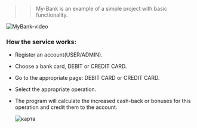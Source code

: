 >> My-Bank is an example of a simple project with basic functionality.

![MyBank-video](https://github.com/am9999072080/My-Bank/assets/127240321/edc63f9a-f1ae-4061-8ff3-1dea53d29157)

### How the service works:

* Register an account(USER/ADMIN).

* Choose a bank card, DEBIT or CREDIT CARD.

* Go to the appropriate page: DEBIT CARD or CREDIT CARD.

* Select the appropriate operation.

* The program will calculate the increased cash-back or bonuses for this operation and credit them to the account.

   ![карта](https://github.com/am9999072080/My-Bank/assets/127240321/fec82254-2f19-4771-9497-4a075612cd0f)
